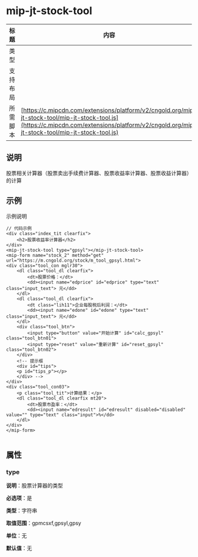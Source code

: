 # mip-jt-stock-tool

标题|内容
----|----
类型|
支持布局|
所需脚本| [https://c.mipcdn.com/extensions/platform/v2/cngold.org/mip-jt-stock-tool/mip-jt-stock-tool.js](https://c.mipcdn.com/extensions/platform/v2/cngold.org/mip-jt-stock-tool/mip-jt-stock-tool.js)

## 说明

股票相关计算器（股票卖出手续费计算器、股票收益率计算器、股票收益计算器）的计算

## 示例

示例说明

```
// 代码示例
<div class="index_tit clearfix">
    <h2>股票收益率计算器</h2>
</div>
<mip-jt-stock-tool type="gpsyl"></mip-jt-stock-tool>
<mip-form name="stock_2" method="get" url="https://m.cngold.org/stock/m_tool_gpsyl.html">
<div class="tool_con mglr30">
    <dl class="tool_dl clearfix">
        <dt>股票价格：</dt>
        <dd><input name="edprice" id="edprice" type="text" class="input_text"> 元</dd>
    </dl>
    <dl class="tool_dl clearfix">
        <dt class="lih11">企业每股税后利润：</dt>
        <dd><input name="edone" id="edone" type="text" class="input_text"> 元</dd>
    </dl>
    <div class="tool_btn">
        <input type="button" value="开始计算" id="calc_gpsyl" class="tool_btn01">
        <input type="reset" value="重新计算" id="reset_gpsyl" class="tool_btn02">
    </div>
    <!-- 提示框
    <div id="tips">
    <p id="tips_p"></p>
    </div> -->
</div>
<div class="tool_con03">
    <p class="tool_tit">计算结果：</p>
    <dl class="tool_dl clearfix mt20">
        <dt>股票市盈率：</dt>
        <dd><input name="edresult" id="edresult" disabled="disabled" value="" type="text" class="input">%</dd>
    </dl>
</div>
</mip-form>


```

## 属性

### type

**说明**：股票计算器的类型

**必选项**：是

**类型**：字符串

**取值范围**：gpmcsxf,gpsyl,gpsy

**单位**：无

**默认值**：无

